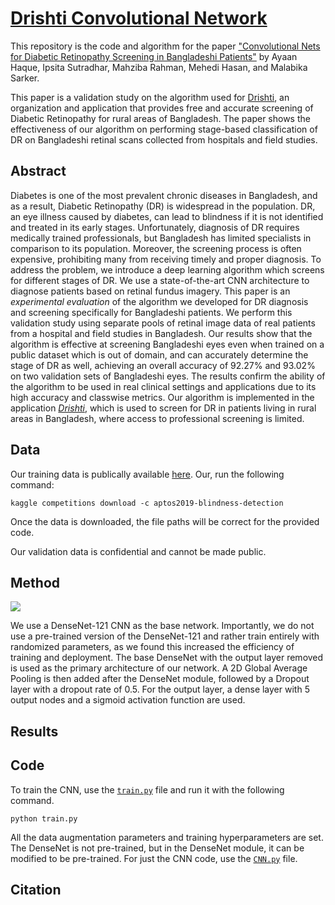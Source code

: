 # [Drishti Convolutional Network](https://arxiv.org/)

This repository is the code and algorithm for the paper ["Convolutional Nets for Diabetic Retinopathy Screening in Bangladeshi Patients"](https://arxiv.org/) by Ayaan Haque, Ipsita Sutradhar, Mahziba Rahman, Mehedi Hasan, and Malabika Sarker.

This paper is a validation study on the algorithm used for [Drishti](https://drishtiai.org/), an organization and application that provides free and accurate screening of Diabetic Retinopathy for rural areas of Bangladesh. The paper shows the effectiveness of our algorithm on performing stage-based classification of DR on Bangladeshi retinal scans collected from hospitals and field studies.

## Abstract

Diabetes is one of the most prevalent chronic diseases in Bangladesh, and as a result, Diabetic Retinopathy (DR) is widespread in the population. DR, an eye illness caused by diabetes, can lead to blindness if it is not identified and treated in its early stages. Unfortunately, diagnosis of DR requires medically trained professionals, but Bangladesh has limited specialists in comparison to its population. Moreover, the screening process is often expensive, prohibiting many from receiving timely and proper diagnosis. To address the problem, we introduce a deep learning algorithm which screens for different stages of DR. We use a state-of-the-art CNN architecture to diagnose patients based on retinal fundus imagery. This paper is an <i>experimental evaluation</i> of the algorithm we developed for DR diagnosis and screening specifically for Bangladeshi patients. We perform this validation study using separate pools of retinal image data of real patients from a hospital and field studies in Bangladesh. Our results show that the algorithm is effective at screening Bangladeshi eyes even when trained on a public dataset which is out of domain, and can accurately determine the stage of DR as well, achieving an overall accuracy of 92.27\% and 93.02\% on two validation sets of Bangladeshi eyes. The results confirm the ability of the algorithm to be used in real clinical settings and applications due to its high accuracy and classwise metrics. Our algorithm is implemented in the application <a href="https://drishtiai.org/"><i>Drishti</i></a>, which is used to screen for DR in patients living in rural areas in Bangladesh, where access to professional screening is limited.

## Data

Our training data is publically available [here](https://www.kaggle.com/c/aptos2019-blindness-detection/data). Our, run the following command:

```
kaggle competitions download -c aptos2019-blindness-detection
```

Once the data is downloaded, the file paths will be correct for the provided code.

Our validation data is confidential and cannot be made public.

## Method

![](https://github.com/ayaanzhaque/Drishti-CNN/blob/main/images/model_fig.png?raw=true)

We use a DenseNet-121 CNN as the base network. Importantly, we do not use a pre-trained version of the DenseNet-121 and rather train entirely with randomized parameters, as we found this increased the efficiency of training and deployment. The base DenseNet with the output layer removed is used as the primary architecture of our network. A 2D Global Average Pooling is then added after the DenseNet module, followed by a Dropout layer with a dropout rate of 0.5. For the output layer, a dense layer with 5 output nodes and a sigmoid activation function are used.

## Results

## Code

To train the CNN, use the [```train.py```](https://github.com/ayaanzhaque/Drishti-CNN/blob/main/train.py) file and run it with the following command.

```
python train.py
```

All the data augmentation parameters and training hyperparameters are set. The DenseNet is not pre-trained, but in the DenseNet module, it can be modified to be pre-trained. For just the CNN code, use the [```CNN.py```](https://github.com/ayaanzhaque/Drishti-CNN/blob/main/CNN.py) file.

## Citation
